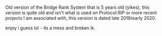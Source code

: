 Old version of the Bridge Rank System that is 5 years old (yikes), this version is quite old and isn't what is used on Protocol.RIP or more recent projects I am associated with, this version is dated late 2019/early 2020.

enjoy i guess lol - its a mess and broken ik.
